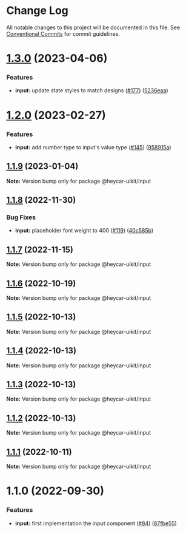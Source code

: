 # Change Log

All notable changes to this project will be documented in this file.
See [Conventional Commits](https://conventionalcommits.org) for commit guidelines.

# [1.3.0](https://github.com/hey-car/heycar-uikit/compare/@heycar-uikit/input@1.2.0...@heycar-uikit/input@1.3.0) (2023-04-06)


### Features

* **input:** update state styles to match designs ([#177](https://github.com/hey-car/heycar-uikit/issues/177)) ([5236eaa](https://github.com/hey-car/heycar-uikit/commit/5236eaa4bacdc45df1db5891c31768df4490b1bd))





# [1.2.0](https://github.com/hey-car/heycar-uikit/compare/@heycar-uikit/input@1.1.9...@heycar-uikit/input@1.2.0) (2023-02-27)


### Features

* **input:** add number type to input's value type ([#145](https://github.com/hey-car/heycar-uikit/issues/145)) ([958915a](https://github.com/hey-car/heycar-uikit/commit/958915ac5dcd501ea76ae588655c76712ee1f512))





## [1.1.9](https://github.com/hey-car/heycar-uikit/compare/@heycar-uikit/input@1.1.8...@heycar-uikit/input@1.1.9) (2023-01-04)

**Note:** Version bump only for package @heycar-uikit/input





## [1.1.8](https://github.com/hey-car/heycar-uikit/compare/@heycar-uikit/input@1.1.7...@heycar-uikit/input@1.1.8) (2022-11-30)


### Bug Fixes

* **input:** placeholder font weight to 400 ([#119](https://github.com/hey-car/heycar-uikit/issues/119)) ([40c585b](https://github.com/hey-car/heycar-uikit/commit/40c585b3b472c0c9197037fca4f3aee0eaf95dda))





## [1.1.7](https://github.com/hey-car/heycar-uikit/compare/@heycar-uikit/input@1.1.6...@heycar-uikit/input@1.1.7) (2022-11-15)

**Note:** Version bump only for package @heycar-uikit/input





## [1.1.6](https://github.com/hey-car/heycar-uikit/compare/@heycar-uikit/input@1.1.5...@heycar-uikit/input@1.1.6) (2022-10-19)

**Note:** Version bump only for package @heycar-uikit/input





## [1.1.5](https://github.com/hey-car/heycar-uikit/compare/@heycar-uikit/input@1.1.4...@heycar-uikit/input@1.1.5) (2022-10-13)

**Note:** Version bump only for package @heycar-uikit/input





## [1.1.4](https://github.com/hey-car/heycar-uikit/compare/@heycar-uikit/input@1.1.3...@heycar-uikit/input@1.1.4) (2022-10-13)

**Note:** Version bump only for package @heycar-uikit/input





## [1.1.3](https://github.com/hey-car/heycar-uikit/compare/@heycar-uikit/input@1.1.2...@heycar-uikit/input@1.1.3) (2022-10-13)

**Note:** Version bump only for package @heycar-uikit/input





## [1.1.2](https://github.com/hey-car/heycar-uikit/compare/@heycar-uikit/input@1.1.1...@heycar-uikit/input@1.1.2) (2022-10-13)

**Note:** Version bump only for package @heycar-uikit/input





## [1.1.1](https://github.com/hey-car/heycar-uikit/compare/@heycar-uikit/input@1.1.0...@heycar-uikit/input@1.1.1) (2022-10-11)

**Note:** Version bump only for package @heycar-uikit/input





# 1.1.0 (2022-09-30)


### Features

* **input:**  first implementation the input component ([#84](https://github.com/hey-car/heycar-uikit/issues/84)) ([87fbe55](https://github.com/hey-car/heycar-uikit/commit/87fbe5549048e44006781092e9e5707b6e63534d))
